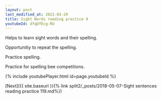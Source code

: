```yaml
---
layout: post
last_modified_at: 2021-03-29
title: Sight Words reading practice 9
youtubeId: dfqDfEcg-RU
---
```

 
 
Helps to learn sight words and their spelling.

Opportunitiy to repeat the spelling. 

Practice spelling. 
 
Practice for spelling bee competitions. 
 
{% include youtubePlayer.html id=page.youtubeId %}
 
 

[Next]({{ site.baseurl }}{% link  split2/_posts/2018-05-07-Sight sentences reading practice 119.md%})
 
